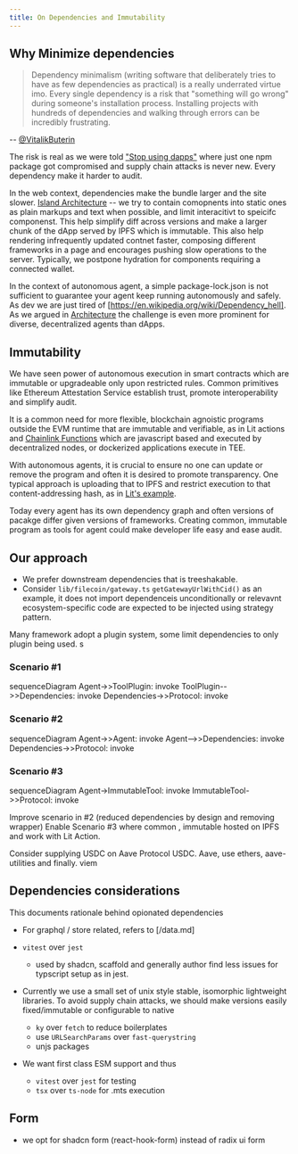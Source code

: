 ```yaml
---
title: On Dependencies and Immutability
---
```


## Why Minimize dependencies

> Dependency minimalism (writing software that deliberately tries to have as few dependencies as practical) is a really underrated virtue imo. Every single dependency is a risk that "something will go wrong" during someone's installation process. Installing projects with hundreds of dependencies and walking through errors can be incredibly frustrating.

-- [@VitalikButerin](https://x.com/VitalikButerin/status/1880324753170256005)

The risk is real as we were told ["Stop using dapps"](https://decrypt.co/209804/ledger-library-compromised-with-wallet-drainer) where just one npm package got compromised and supply chain attacks is never new. Every dependency make it harder to audit. 

In the web context, dependencies make the bundle larger and the site slower.  [Island Architecture](https://docs.astro.build/en/concepts/islands/) --  we try to contain comopnents into static ones as plain markups and text when possible, and limit interacitivt to speicifc componenst. This help simplify diff across versions and make a larger chunk of the dApp served by IPFS which is immutable. This also help rendering infrequently updated contnet faster, composing different frameworks in a page and encourages pushing slow operations to the server. Typically, we postpone hydration for components requiring a connected wallet. 

In the context of autonomous agent, a simple package-lock.json is not sufficient to guarantee your agent keep running autonomously and safely. As dev we are just tired of [https://en.wikipedia.org/wiki/Dependency_hell].
As we argued in [Architecture](/architecture.md) the challenge is even more prominent for diverse, decentralized agents than dApps.



## Immutability
We have seen power of autonomous execution in smart contracts which are immutable or upgradeable only upon restricted rules. 
Common primitives like Ethereum Attestation Service establish trust, promote interoperability and simplify audit. 

It is a common need for more flexible, blockchain agnoistic programs outside the EVM runtime that are immutable and verifiable, as in Lit actions and [Chainlink Functions](https://docs.chain.link/chainlink-functions) which are javascript based and executed by decentralized nodes, or dockerized applications execute in TEE.

With autonomous agents, it is crucial to ensure no one can update or remove the program and often it is desired to promote transparency. One typical approach is uploading that to IPFS and restrict execution to that content-addressing hash, as in [Lit's example](https://developer.litprotocol.com/sdk/serverless-signing/deploying#a-note-on-immutability).

Today every agent has its own dependency graph and often versions of pacakge differ given versions of frameworks. Creating common, immutable program as tools for agent could make developer life easy and ease audit.  


## Our approach

- We prefer downstream dependencies that is treeshakable.
- Consider `lib/filecoin/gateway.ts` `getGatewayUrlWithCid()` as an example, it does not import dependenceis unconditionally or relevavnt ecosystem-specific code are expected to be injected using strategy pattern.

Many framework adopt a plugin system, some limit dependencies to only plugin being used.
s
### Scenario #1

sequenceDiagram
    Agent->>ToolPlugin: invoke
    ToolPlugin-->>Dependencies: invoke
    Dependencies->>Protocol: invoke

### Scenario #2
sequenceDiagram
    Agent->>Agent: invoke
    Agent-->>Dependencies: invoke
    Dependencies->>Protocol: invoke


### Scenario #3
sequenceDiagram
    Agent->ImmutableTool: invoke
    ImmutableTool->>Protocol: invoke

Improve scenario in #2 (reduced dependencies by design and removing wrapper)
Enable Scenario #3 where common , immutable hosted on IPFS and work with Lit Action.

Consider supplying USDC on Aave Protocol USDC. Aave, use ethers, aave-utilities and finally.
viem


## Dependencies considerations

This documents rationale behind opionated dependencies

- For graphql / store related, refers to [/data.md]

- `vitest` over `jest`
  - used by shadcn, scaffold and generally author find less issues for typscript setup as in jest.

- Currently we use a small set of unix style stable, isomorphic lightweight libraries. To avoid supply chain attacks, we should make versions easily fixed/immutable or configurable to native 
  - `ky` over `fetch` to reduce boilerplates
  - use `URLSearchParams` over `fast-querystring`
  - unjs packages


- We want first class ESM support and thus
  - `vitest` over `jest` for testing 
  - `tsx` over `ts-node` for .mts execution


## Form
- we opt for shadcn form (react-hook-form) instead of radix ui form 

